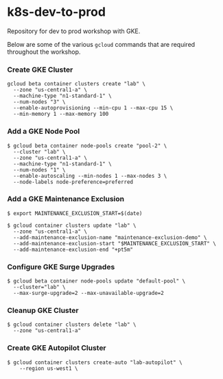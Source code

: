 # k8s-dev-to-prod
Repository for dev to prod workshop with GKE. 

Below are some of the various `gcloud` commands that are required throughout the workshop.

### Create GKE Cluster
```
gcloud beta container clusters create "lab" \
  --zone "us-central1-a" \
  --machine-type "n1-standard-1" \
  --num-nodes "3" \
  --enable-autoprovisioning --min-cpu 1 --max-cpu 15 \
  --min-memory 1 --max-memory 100
```

### Add a GKE Node Pool
```
$ gcloud beta container node-pools create "pool-2" \
  --cluster "lab" \
  --zone "us-central1-a" \
  --machine-type "n1-standard-1" \
  --num-nodes "1" \
  --enable-autoscaling --min-nodes 1 --max-nodes 3 \
  --node-labels node-preference=preferred
```
### Add a GKE Maintenance Exclusion

```
$ export MAINTENANCE_EXCLUSION_START=$(date)
```
```
$ gcloud container clusters update "lab" \
  --zone "us-central1-a" \
  --add-maintenance-exclusion-name "maintenance-exclusion-demo" \
  --add-maintenance-exclusion-start "$MAINTENANCE_EXCLUSION_START" \
  --add-maintenance-exclusion-end "+pt5m"
```
### Configure GKE Surge Upgrades
```
$ gcloud beta container node-pools update "default-pool" \
  --cluster="lab" \
  --max-surge-upgrade=2 --max-unavailable-upgrade=2
```
### Cleanup GKE Cluster
```
$ gcloud container clusters delete "lab" \
  --zone "us-central1-a"
```
### Create GKE Autopilot Cluster
```
$ gcloud container clusters create-auto "lab-autopilot" \
    --region us-west1 \
```

